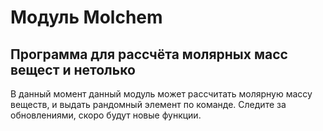 # Модуль Molchem
## Программа для рассчёта молярных масс вещест и нетолько

В данный момент данный модуль может рассчитать молярную массу веществ, 
и выдать рандомный элемент по команде. Следите за обновлениями, скоро
будут новые функции.